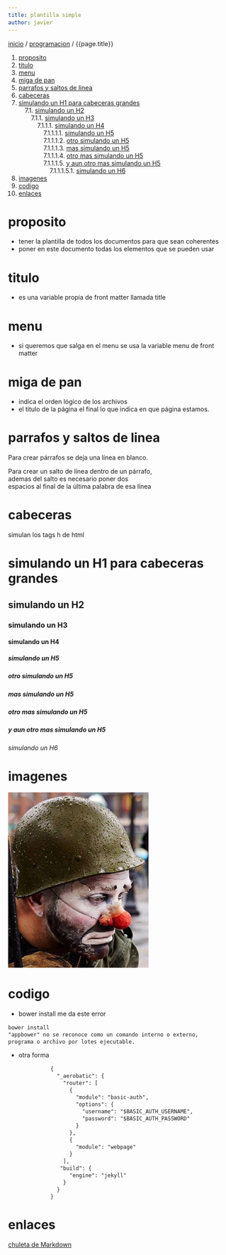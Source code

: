 ```yaml
---
title: plantilla simple
author: javier
---
```

[inicio](index.html) / [programacion](programacion.html) / {{page.title}}

<!-- MDTOC maxdepth:6 firsth1:1 numbering:1 flatten:0 bullets:0 updateOnSave:1 -->

1. [proposito](#proposito)   
2. [titulo](#titulo)   
3. [menu](#menu)   
4. [miga de pan](#miga-de-pan)   
5. [parrafos y saltos de linea](#parrafos-y-saltos-de-linea)   
6. [cabeceras](#cabeceras)   
7. [simulando un H1  para cabeceras grandes](#simulando-un-h1-para-cabeceras-grandes)   
&emsp;7.1. [simulando un H2](#simulando-un-h2)   
&emsp;&emsp;7.1.1. [simulando un H3](#simulando-un-h3)   
&emsp;&emsp;&emsp;7.1.1.1. [simulando un H4](#simulando-un-h4)   
&emsp;&emsp;&emsp;&emsp;7.1.1.1.1. [simulando un H5](#simulando-un-h5)   
&emsp;&emsp;&emsp;&emsp;7.1.1.1.2. [otro simulando un H5](#otro-simulando-un-h5)   
&emsp;&emsp;&emsp;&emsp;7.1.1.1.3. [mas simulando un H5](#mas-simulando-un-h5)   
&emsp;&emsp;&emsp;&emsp;7.1.1.1.4. [otro mas simulando un H5](#otro-mas-simulando-un-h5)   
&emsp;&emsp;&emsp;&emsp;7.1.1.1.5. [y aun otro mas simulando un H5](#y-aun-otro-mas-simulando-un-h5)   
&emsp;&emsp;&emsp;&emsp;&emsp;7.1.1.1.5.1. [simulando un H6](#simulando-un-h6)   
8. [imagenes](#imagenes)   
9. [codigo](#codigo)   
10. [enlaces](#enlaces)   

<!-- /MDTOC -->


# proposito
- tener la plantilla de todos los documentos para que sean coherentes
- poner en este documento todas los elementos que se pueden usar

# titulo
- es una variable propia de front matter llamada title

# menu
- si queremos que salga en el menu se usa la variable menu de front matter

#  miga de pan
- indica el orden lógico de los archivos
- el titulo de la página el final lo que indica en que página estamos.

# parrafos y saltos de linea
Para crear párrafos se deja una línea en blanco.

Para crear un salto de línea dentro de un párrafo,   
ademas del salto es necesario poner dos  
espacios al final de la última palabra de esa línea  

# cabeceras
simulan los tags h de html

# simulando un H1  para cabeceras grandes

## simulando un H2  

### simulando un H3   

#### simulando un H4   

##### simulando un H5  

##### otro simulando un H5  

##### mas simulando un H5  

##### otro mas simulando un H5  

##### y aun otro mas simulando un H5  

###### simulando un H6     

# imagenes
![payaso con titulo](img/payaso.jpg "payaso")

# codigo
- bower install me da este error  
```
bower install
"appbower" no se reconoce como un comando interno o externo,
programa o archivo por lotes ejecutable.
```

- otra forma  

                {
                  "_aerobatic": {  
                    "router": [  
                      {  
                        "module": "basic-auth",   
                        "options": {  
                          "username": "$BASIC_AUTH_USERNAME",  
                          "password": "$BASIC_AUTH_PASSWORD"  
                        }  
                      },  
                      {  
                        "module": "webpage"  
                      }  
                    ],  
                   "build": {  
                      "engine": "jekyll"  
                    }  
                  }  
                }  

# enlaces
[chuleta de Markdown](markdownCheleta.html)
